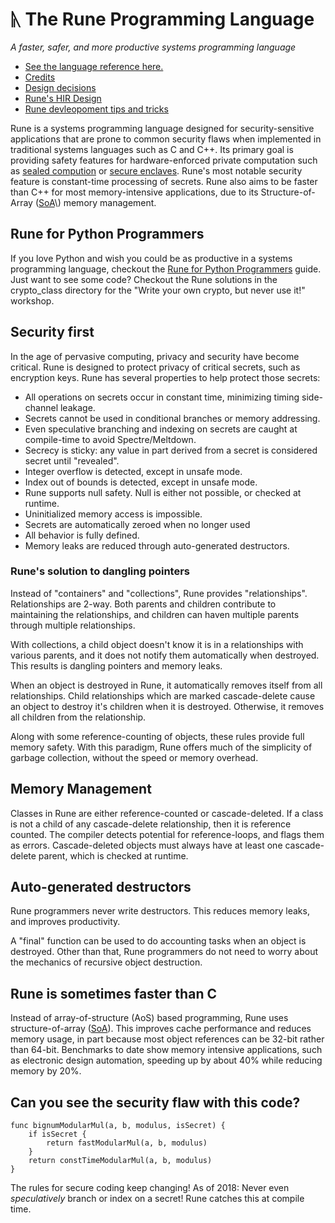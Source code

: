 # ᚣ The Rune Programming Language

_A faster, safer, and more productive systems programming language_

-   [See the language reference here.](rune_reference.md)
-   [Credits](credits.md)
-   [Design decisions](design_decisions.md)
-   [Rune's HIR Design](database_design.md)
-   [Rune devleopoment tips and tricks](tips_and_tricks.md)

Rune is a systems programming language designed for security-sensitive
applications that are prone to common security flaws when implemented in
traditional systems languages such as C and C++.  Its primary goal is providing
safety features for hardware-enforced private computation such as [sealed
compution](https://arxiv.org/abs/1906.07841) or [secure
enclaves](https://www.infosecurity-magazine.com/opinions/enclaves-security-world/).
Rune's most notable security feature is constant-time processing of secrets.
Rune also aims to be faster than C++ for most memory-intensive applications, due
to its Structure-of-Array
\([SoA](https://en.wikipedia.org/wiki/AoS_and_SoA#:~:text=AoS%20vs.,AoS%20case%20easier%20to%20handle.)\)
memory management.

## Rune for Python Programmers

If you love Python and wish you could be as productive in a systems programming
language, checkout the [Rune for Python Programmers](rune4python.md) guide. Just
want to see some code? Checkout the Rune solutions in the crypto\_class directory
for the "Write your own crypto, but never use it!" workshop.

## Security first

In the age of pervasive computing, privacy and security have become critical.
Rune is designed to protect privacy of critical secrets, such as encryption
keys. Rune has several properties to help protect those secrets:

-   All operations on secrets occur in constant time, minimizing timing
    side-channel leakage.
-   Secrets cannot be used in conditional branches or memory addressing.
-   Even speculative branching and indexing on secrets are caught at
    compile-time to avoid Spectre/Meltdown.
-   Secrecy is sticky: any value in part derived from a secret is considered
    secret until "revealed".
-   Integer overflow is detected, except in unsafe mode.
-   Index out of bounds is detected, except in unsafe mode.
-   Rune supports null safety.  Null is either not possible, or checked at
    runtime.
-   Uninitialized memory access is impossible.
-   Secrets are automatically zeroed when no longer used
-   All behavior is fully defined.
-   Memory leaks are reduced through auto-generated destructors.

### Rune's solution to dangling pointers

Instead of "containers" and "collections", Rune provides "relationships".
Relationships are 2-way. Both parents and children contribute to maintaining the
relationships, and children can haven multiple parents through multiple
relationships.

With collections, a child object doesn't know it is in a relationships with
various parents, and it does not notify them automatically when destroyed. This
results is dangling pointers and memory leaks.

When an object is destroyed in Rune, it automatically removes itself from all
relationships. Child relationships which are marked cascade-delete cause an
object to destroy it's children when it is destroyed. Otherwise, it removes all
children from the relationship.

Along with some reference-counting of objects, these rules provide full memory
safety.  With this paradigm, Rune offers much of the simplicity of garbage
collection, without the speed or memory overhead.

## Memory Management

Classes in Rune are either reference-counted or cascade-deleted. If a class is
not a child of any cascade-delete relationship, then it is reference counted.
The compiler detects potential for reference-loops, and flags them as errors.
Cascade-deleted objects must always have at least one cascade-delete parent,
which is checked at runtime.

## Auto-generated destructors

Rune programmers never write destructors.  This reduces memory leaks, and
improves productivity.

A "final" function can be used to do accounting tasks when an object is
destroyed. Other than that, Rune programmers do not need to worry about the
mechanics of recursive object destruction.

## Rune is sometimes faster than C

Instead of array-of-structure (AoS) based programming, Rune uses
structure-of-array \([SoA](https://en.wikipedia.org/wiki/AoS_and_SoA)\). This
improves cache performance and reduces memory usage, in part because most object
references can be 32-bit rather than 64-bit. Benchmarks to date show memory
intensive applications, such as electronic design automation, speeding up by
about 40% while reducing memory by 20%.

## Can you see the security flaw with this code?

```
func bignumModularMul(a, b, modulus, isSecret) {
    if isSecret {
        return fastModularMul(a, b, modulus)
    }
    return constTimeModularMul(a, b, modulus)
}
```

The rules for secure coding keep changing! As of 2018: Never even
_speculatively_ branch or index on a secret! Rune catches this at compile time.
